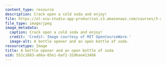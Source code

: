 ```yaml
---
content_type: resource
description: Crack open a cold soda and enjoy!
file: https://ol-ocw-studio-app-production.s3.amazonaws.com/courses/3-a04-modern-blacksmithing-and-physical-metallurgy-fall-2008/552c1883a6ba85e16af232d6ae4134b6_075.jpg
file_type: image/jpeg
image_metadata:
  caption: Crack open a cold soda and enjoy!
  credit: 'Credit: Image courtesy of MIT OpenCourseWare.'
  image-alt: A bottle opener and an open bottle of soda.
resourcetype: Image
title: A bottle opener and an open bottle of soda
uid: 552c1883-a6ba-85e1-6af2-32d6ae4134b6
---
```

